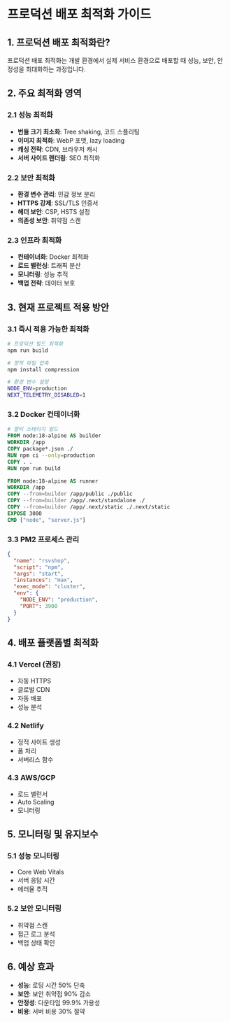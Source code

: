 # 프로덕션 배포 최적화 가이드

## 1. 프로덕션 배포 최적화란?

프로덕션 배포 최적화는 개발 환경에서 실제 서비스 환경으로 배포할 때 성능, 보안, 안정성을 최대화하는 과정입니다.

## 2. 주요 최적화 영역

### 2.1 성능 최적화
- **번들 크기 최소화**: Tree shaking, 코드 스플리팅
- **이미지 최적화**: WebP 포맷, lazy loading
- **캐싱 전략**: CDN, 브라우저 캐시
- **서버 사이드 렌더링**: SEO 최적화

### 2.2 보안 최적화
- **환경 변수 관리**: 민감 정보 분리
- **HTTPS 강제**: SSL/TLS 인증서
- **헤더 보안**: CSP, HSTS 설정
- **의존성 보안**: 취약점 스캔

### 2.3 인프라 최적화
- **컨테이너화**: Docker 최적화
- **로드 밸런싱**: 트래픽 분산
- **모니터링**: 성능 추적
- **백업 전략**: 데이터 보호

## 3. 현재 프로젝트 적용 방안

### 3.1 즉시 적용 가능한 최적화
```bash
# 프로덕션 빌드 최적화
npm run build

# 정적 파일 압축
npm install compression

# 환경 변수 설정
NODE_ENV=production
NEXT_TELEMETRY_DISABLED=1
```

### 3.2 Docker 컨테이너화
```dockerfile
# 멀티 스테이지 빌드
FROM node:18-alpine AS builder
WORKDIR /app
COPY package*.json ./
RUN npm ci --only=production
COPY . .
RUN npm run build

FROM node:18-alpine AS runner
WORKDIR /app
COPY --from=builder /app/public ./public
COPY --from=builder /app/.next/standalone ./
COPY --from=builder /app/.next/static ./.next/static
EXPOSE 3000
CMD ["node", "server.js"]
```

### 3.3 PM2 프로세스 관리
```json
{
  "name": "rsvshop",
  "script": "npm",
  "args": "start",
  "instances": "max",
  "exec_mode": "cluster",
  "env": {
    "NODE_ENV": "production",
    "PORT": 3900
  }
}
```

## 4. 배포 플랫폼별 최적화

### 4.1 Vercel (권장)
- 자동 HTTPS
- 글로벌 CDN
- 자동 배포
- 성능 분석

### 4.2 Netlify
- 정적 사이트 생성
- 폼 처리
- 서버리스 함수

### 4.3 AWS/GCP
- 로드 밸런서
- Auto Scaling
- 모니터링

## 5. 모니터링 및 유지보수

### 5.1 성능 모니터링
- Core Web Vitals
- 서버 응답 시간
- 에러율 추적

### 5.2 보안 모니터링
- 취약점 스캔
- 접근 로그 분석
- 백업 상태 확인

## 6. 예상 효과

- **성능**: 로딩 시간 50% 단축
- **보안**: 보안 취약점 90% 감소
- **안정성**: 다운타임 99.9% 가용성
- **비용**: 서버 비용 30% 절약 